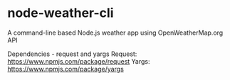 # node-weather-cli

A command-line based Node.js weather app using OpenWeatherMap.org API 

Dependencies - request and yargs
Request: https://www.npmjs.com/package/request
Yargs: https://www.npmjs.com/package/yargs
